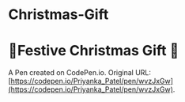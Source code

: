 # Christmas-Gift
# 🎀Festive Christmas Gift 🎁

A Pen created on CodePen.io. Original URL: [https://codepen.io/Priyanka_Patel/pen/wvzJxGw](https://codepen.io/Priyanka_Patel/pen/wvzJxGw).
